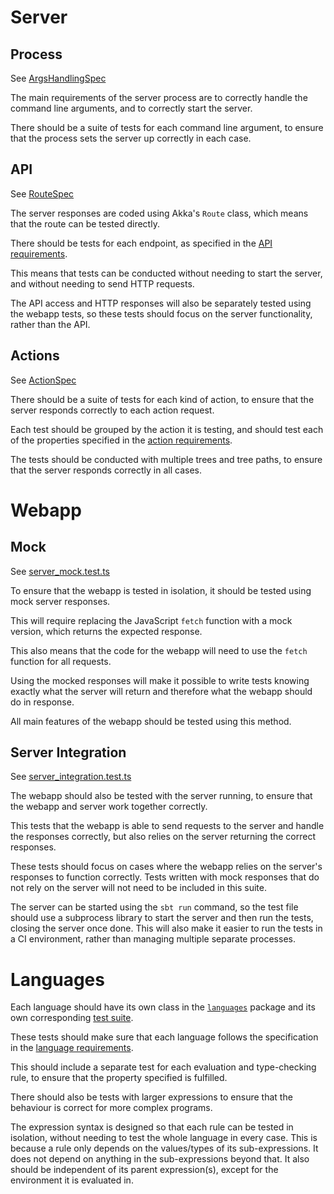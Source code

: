 # Server

## Process

See [ArgsHandlingSpec](../src/test/scala/app/ArgsHandlingSpec.scala)

The main requirements of the server process are to correctly handle the command line arguments,
and to correctly start the server.

There should be a suite of tests for each command line argument, to ensure that the process sets the server up
correctly in each case.

## API

See [RouteSpec](../src/test/scala/app/RouteSpec.scala)

The server responses are coded using Akka's `Route` class, which means that the route can be tested directly.

There should be tests for each endpoint, as specified in the [API requirements](./requirements.md#api).

This means that tests can be conducted without needing to start the server, and without needing to send HTTP requests.

The API access and HTTP responses will also be separately tested using the webapp tests,
so these tests should focus on the server functionality, rather than the API.

## Actions

See [ActionSpec](../src/test/scala/languages/ActionSpec.scala)

There should be a suite of tests for each kind of action,
to ensure that the server responds correctly to each action request.

Each test should be grouped by the action it is testing, and should test each of the properties specified in the
[action requirements](./requirements.md#actions).

The tests should be conducted with multiple trees and tree paths, to ensure that the server responds correctly
in all cases.

# Webapp

## Mock

See [server_mock.test.ts](../webapp/scripts/test/server_mock.test.ts)

To ensure that the webapp is tested in isolation, it should be tested using mock server responses.

This will require replacing the JavaScript `fetch` function with a mock version, which returns the expected response.

This also means that the code for the webapp will need to use the `fetch` function for all requests.

Using the mocked responses will make it possible to write tests knowing exactly what the server will return 
and therefore what the webapp should do in response.

All main features of the webapp should be tested using this method.

## Server Integration

See [server_integration.test.ts](../webapp/scripts/test/server_integration.test.ts)

The webapp should also be tested with the server running, to ensure that the webapp and server work together correctly.

This tests that the webapp is able to send requests to the server and handle the responses correctly,
but also relies on the server returning the correct responses.

These tests should focus on cases where the webapp relies on the server's responses to function correctly.
Tests written with mock responses that do not rely on the server will not need to be included in this suite.

The server can be started using the `sbt run` command, so the test file should use a subprocess library to
start the server and then run the tests, closing the server once done.
This will also make it easier to run the tests in a CI environment, rather than managing multiple separate processes.

# Languages

Each language should have its own class in the [`languages`](../src/main/scala/languages) package and its own
corresponding [test suite](../src/test/scala/languages).

These tests should make sure that each language follows the specification
in the [language requirements](./requirements.md#languages).

This should include a separate test for each evaluation and type-checking rule,
to ensure that the property specified is fulfilled.

There should also be tests with larger expressions to ensure that the behaviour is correct for more complex programs.

The expression syntax is designed so that each rule can be tested in isolation, without needing to test the whole
language in every case. This is because a rule only depends on the values/types of its sub-expressions. It does not
depend on anything in the sub-expressions beyond that. It also should be independent of its parent expression(s), except
for the environment it is evaluated in.
